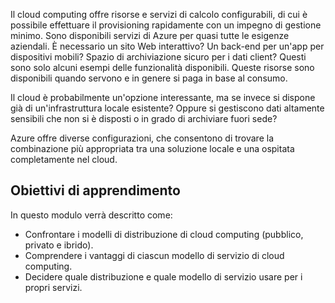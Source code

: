 Il cloud computing offre risorse e servizi di calcolo configurabili, di cui è possibile effettuare il provisioning rapidamente con un impegno di gestione minimo. Sono disponibili servizi di Azure per quasi tutte le esigenze aziendali. È necessario un sito Web interattivo? Un back-end per un'app per dispositivi mobili? Spazio di archiviazione sicuro per i dati client? Questi sono solo alcuni esempi delle funzionalità disponibili. Queste risorse sono disponibili quando servono e in genere si paga in base al consumo.

Il cloud è probabilmente un'opzione interessante, ma se invece si dispone già di un'infrastruttura locale esistente? Oppure si gestiscono dati altamente sensibili che non si è disposti o in grado di archiviare fuori sede?

Azure offre diverse configurazioni, che consentono di trovare la combinazione più appropriata tra una soluzione locale e una ospitata completamente nel cloud.

## <a name="learning-objectives"></a>Obiettivi di apprendimento
In questo modulo verrà descritto come:

- Confrontare i modelli di distribuzione di cloud computing (pubblico, privato e ibrido).
- Comprendere i vantaggi di ciascun modello di servizio di cloud computing.
- Decidere quale distribuzione e quale modello di servizio usare per i propri servizi.
